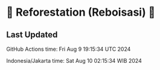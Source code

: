 
# 🌳 Reforestation (Reboisasi) 🌲

## Last Updated

GitHub Actions time: Fri Aug  9 19:15:34 UTC 2024

Indonesia/Jakarta time: Sat Aug 10 02:15:34 WIB 2024
